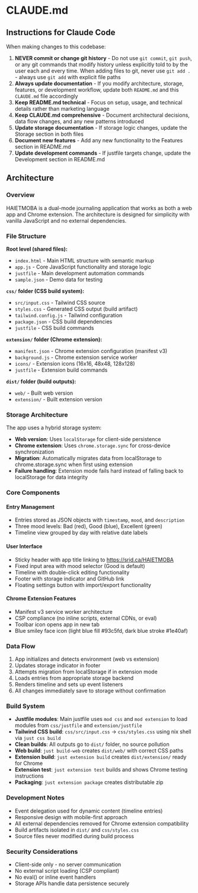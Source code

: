 # CLAUDE.md

## Instructions for Claude Code

When making changes to this codebase:

1. **NEVER commit or change git history** - Do not use `git commit`, `git push`, or any git commands that modify history unless explicitly told to by the user each and every time. When adding files to git, never use `git add .` - always use `git add` with explicit file paths
2. **Always update documentation** - If you modify architecture, storage, features, or development workflow, update both `README.md` and this `CLAUDE.md` file accordingly
3. **Keep README.md technical** - Focus on setup, usage, and technical details rather than marketing language
4. **Keep CLAUDE.md comprehensive** - Document architectural decisions, data flow changes, and any new patterns introduced
5. **Update storage documentation** - If storage logic changes, update the Storage section in both files
6. **Document new features** - Add any new functionality to the Features section in README.md
7. **Update development commands** - If justfile targets change, update the Development section in README.md

## Architecture

### Overview
HAIETMOBA is a dual-mode journaling application that works as both a web app and Chrome extension. The architecture is designed for simplicity with vanilla JavaScript and no external dependencies.

### File Structure
**Root level (shared files):**
- `index.html` - Main HTML structure with semantic markup
- `app.js` - Core JavaScript functionality and storage logic
- `justfile` - Main development automation commands
- `sample.json` - Demo data for testing

**`css/` folder (CSS build system):**
- `src/input.css` - Tailwind CSS source
- `styles.css` - Generated CSS output (build artifact)
- `tailwind.config.js` - Tailwind configuration
- `package.json` - CSS build dependencies
- `justfile` - CSS build commands

**`extension/` folder (Chrome extension):**
- `manifest.json` - Chrome extension configuration (manifest v3)
- `background.js` - Chrome extension service worker
- `icons/` - Extension icons (16x16, 48x48, 128x128)
- `justfile` - Extension build commands

**`dist/` folder (build outputs):**
- `web/` - Built web version
- `extension/` - Built extension version

### Storage Architecture
The app uses a hybrid storage system:

- **Web version**: Uses `localStorage` for client-side persistence
- **Chrome extension**: Uses `chrome.storage.sync` for cross-device synchronization
- **Migration**: Automatically migrates data from localStorage to chrome.storage.sync when first using extension
- **Failure handling**: Extension mode fails hard instead of falling back to localStorage for data integrity

### Core Components

#### Entry Management
- Entries stored as JSON objects with `timestamp`, `mood`, and `description`
- Three mood levels: Bad (red), Good (blue), Excellent (green)
- Timeline view grouped by day with relative date labels

#### User Interface
- Sticky header with app title linking to https://srid.ca/HAIETMOBA
- Fixed input area with mood selector (Good is default)
- Timeline with double-click editing functionality
- Footer with storage indicator and GitHub link
- Floating settings button with import/export functionality

#### Chrome Extension Features
- Manifest v3 service worker architecture
- CSP compliance (no inline scripts, external CDNs, or eval)
- Toolbar icon opens app in new tab
- Blue smiley face icon (light blue fill #93c5fd, dark blue stroke #1e40af)

### Data Flow
1. App initializes and detects environment (web vs extension)
2. Updates storage indicator in footer
3. Attempts migration from localStorage if in extension mode
4. Loads entries from appropriate storage backend
5. Renders timeline and sets up event listeners
6. All changes immediately save to storage without confirmation

### Build System
- **Justfile modules**: Main justfile uses `mod css` and `mod extension` to load modules from `css/justfile` and `extension/justfile`
- **Tailwind CSS build**: `css/src/input.css` → `css/styles.css` using nix shell via `just css build`
- **Clean builds**: All outputs go to `dist/` folder, no source pollution
- **Web build**: `just build-web` creates `dist/web/` with correct CSS paths
- **Extension build**: `just extension build` creates `dist/extension/` ready for Chrome
- **Extension test**: `just extension test` builds and shows Chrome testing instructions
- **Packaging**: `just extension package` creates distributable zip

### Development Notes
- Event delegation used for dynamic content (timeline entries)
- Responsive design with mobile-first approach
- All external dependencies removed for Chrome extension compatibility
- Build artifacts isolated in `dist/` and `css/styles.css`
- Source files never modified during build process

### Security Considerations
- Client-side only - no server communication
- No external script loading (CSP compliant)
- No eval() or inline event handlers
- Storage APIs handle data persistence securely